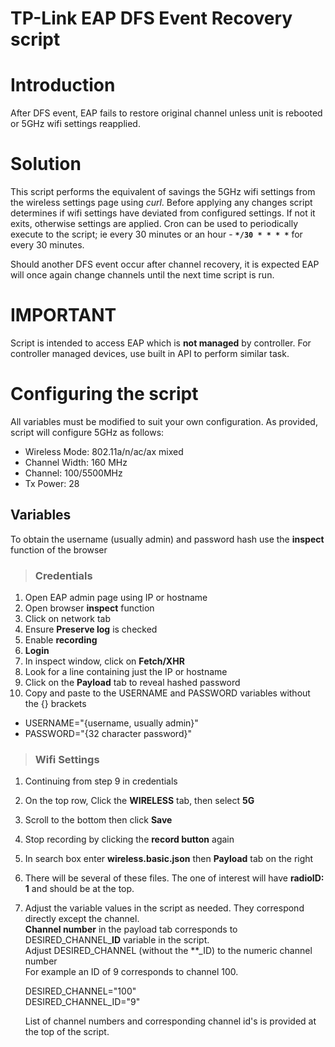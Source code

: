 # TP-Link EAP DFS Event Recovery script

# Introduction
After DFS event, EAP fails to restore original channel unless unit is rebooted or 5GHz wifi settings reapplied.

# Solution
This script performs the equivalent of savings the 5GHz wifi settings from the wireless settings page using *curl*. Before applying any changes script determines if wifi settings have deviated from configured settings. If not it exits, otherwise settings are applied. Cron can be used to periodically execute to the script; ie every 30 minutes or an hour - **`*/30 * * * *`**  for every 30 minutes.  

Should another DFS event occur after channel recovery, it is expected EAP will once again change channels until the next time script is run.

# IMPORTANT 
Script is intended to access EAP which is **not managed** by controller. For controller managed devices, use built in API to perform similar task.

# Configuring the script
All variables must be modified to suit your own configuration. As provided, script will configure 5GHz as follows:
* Wireless Mode: 802.11a/n/ac/ax mixed
* Channel Width: 160 MHz
* Channel: 100/5500MHz
* Tx Power: 28

## Variables
To obtain the username (usually admin) and password hash use the **inspect** function of the browser

>### Credentials
1) Open EAP admin page using IP or hostname
2) Open browser **inspect** function
3) Click on network tab
4) Ensure **Preserve log** is checked
5) Enable **recording**
6) **Login**
7) In inspect window, click on **Fetch/XHR**
8) Look for a line containing just the IP or hostname
9) Click on the **Payload** tab to reveal hashed password
10) Copy and paste to the USERNAME and PASSWORD variables without the {} brackets

* USERNAME="{username, usually admin}"
* PASSWORD="{32 character password}"

>### Wifi Settings
1) Continuing from step 9 in credentials
2) On the top row, Click the **WIRELESS** tab, then select **5G**
3) Scroll to the bottom then click **Save**
4) Stop recording by clicking the **record button** again
5) In search box enter **wireless.basic.json** then **Payload** tab on the right
6) There will be several of these files. The one of interest will have **radioID: 1** and should be at the top.
7) Adjust the variable values in the script as needed. They correspond directly except the channel.  
    **Channel number** in the payload tab corresponds to DESIRED_CHANNEL_**ID** variable in the script.  
Adjust DESIRED_CHANNEL (without the **_ID) to the numeric channel number  
For example an ID of 9 corresponds to channel 100.
 
    DESIRED_CHANNEL="100"  
    DESIRED_CHANNEL_ID="9"
   
    List of channel numbers and corresponding channel id's is provided at the top of the script.









